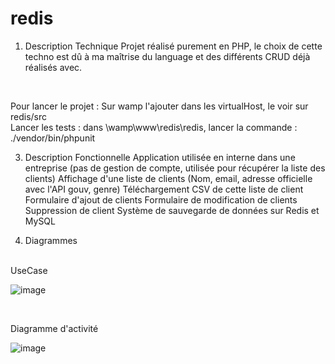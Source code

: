 # redis

1. Description Technique
  Projet réalisé purement en PHP, le choix de cette techno est dû à ma maîtrise du language et des différents CRUD déjà réalisés avec.
</br>

Pour lancer le projet : Sur wamp l'ajouter dans les virtualHost, le voir sur redis/src
</br>
Lancer les tests : dans \wamp\www\redis\redis, lancer la commande : ./vendor/bin/phpunit

3. Description Fonctionnelle
   Application utilisée en interne dans une entreprise (pas de gestion de compte, utilisée pour récupérer la liste des clients)
   Affichage d'une liste de clients (Nom, email, adresse officielle avec l'API gouv, genre)
   Téléchargement CSV de cette liste de client
   Formulaire d'ajout de clients
   Formulaire de modification de clients
   Suppression de client
   Système de sauvegarde de données sur Redis et MySQL

4. Diagrammes
</br>
UseCase
</br>

![image](https://github.com/alexandre1plessis/redis/assets/94174332/7390c9ff-3483-4c19-8a49-10f46f978464)

</br>

Diagramme d'activité
</br>

![image](https://github.com/alexandre1plessis/redis/assets/94174332/9dd47268-da80-441e-8144-4517a410544e)


